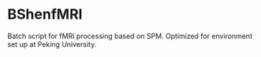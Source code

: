 # BShenfMRI
Batch script for fMRI processing based on SPM. Optimized for environment set up at Peking University.

